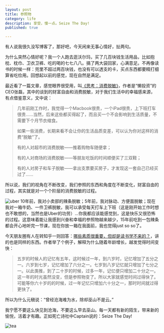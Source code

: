 ```yaml
---
layout: post
title: 参照物
category: life
description: 享受，慢一点。Seize The Day!
published: true

---
```


有人说我很久没写博客了，那好吧，今天闲来无事心情好，扯两句。

为什么突然心情好呢？我一个人跑去逛沃尔玛，买了几百块钱生活用品，比如抱枕、枕巾、卫衣卫裤、吃的喝的七七八八。搞了两大袋回家，心满意足。不再像读书的时候一样：兜里不超过两百块钱，也没有可以透支的卡，买点东西都要精打细算省吃俭用。回想起以前的感觉，现在自然是满足。

最近看了一篇文章，感觉眼界很受用，叫[《思考：消费脱敏》](http://www.aiweibang.com/yuedu/shenghuo/3151400.html)，作者是“懒投资”的CEO张磊，其中的谈到的财富自由和消费脱敏，对于我们生活中的幸福感来源，有点借鉴意义，文中说：

> 几年前刚工作时，我觉得一个Macbook很贵，一个iPad很贵，上下班打车很贵……当然，后来这些都买得起了，而且买一个不会影响到生活质量，不需要下个月节衣缩食。
> 
> 如果一些消费，长期来看不会让你的生活品质变差，可以认为你对这样的消费“脱敏”了。
> 
> 有的人对超市的消费脱敏——推着购物车随便拿；
> 
> 有的人对商场的消费脱敏——等朋友吃饭的时间顺便买了三双鞋；
> 
> 有的人对房子和车子脱敏——拿出支票要买房子，才发现这一套自己已经买过了……

所以说，我们的视角在不断改变，我们参照的东西和角度在不断变化，财富自由的过程，其实就是对一个个阶层的消费脱敏的过程。

![uber](http://findshine.qiniudn.com/uber_combine.jpg?imageView/2/w/768)
10年前，我对小卖部的辣条脱敏；5年前，我对脉动、方便面脱敏；现在我对一箱牛奶、一件卫裤脱敏，我可以承受每天打车上下班（这是刚开始工作时想也不敢想的，当然也是Uber的功劳）...你我都应该能感觉到，这是快乐又很恐怖的过程。这意味着能让我感到兴奋和幸福的参照物越来越少，15年前吃到一包辣条都会开心地听完一节课，现在你放一箱在我面前，我也觉得just so so了。

今天朋友圈有人在转知乎一则回答：[哪些素质很重要，但却是读书学不来的？](http://zhi.hu/hOil)，讲的也是同样的东西。作者举了个例子，解释为什么随着年龄增长，越发觉得时间变快：

> 五岁的时候人的记忆有五年，这时候过一年，到六岁时，记忆增加了五分之一。六岁到七岁，记忆增加了六分之一。七岁到八岁记忆就只增加了七分之一。以此类推，到了二十岁的时候，过多一年，记忆便只增加二十分之一。这一年的时光虽然没变，但是参照物变了。所以大家就感觉时间过得快了。可能等你六十岁的的时候，过一年记忆只增加六十分之一，那时时间就过得更快了。

所以为什么元稹说：“曾经沧海难为水，除却巫山不是云。”

我宁愿不要这么快见到沧海，不要这么早去巫山。每一天都有新的陌生，带来新的愉悦，活着才有趣。正如死亡诗社中Captain说的：Seize The Day!

![tea](http://findshine.qiniudn.com/tea&movie.jpg?imageView/2/w/768)
